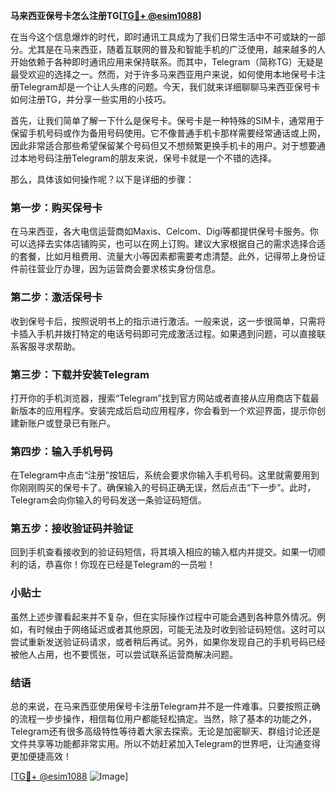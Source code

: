 **马来西亚保号卡怎么注册TG[[TG💪+ @esim1088](https://t.me/s/esim1088)]**

在当今这个信息爆炸的时代，即时通讯工具成为了我们日常生活中不可或缺的一部分。尤其是在马来西亚，随着互联网的普及和智能手机的广泛使用，越来越多的人开始依赖于各种即时通讯应用来保持联系。而其中，Telegram（简称TG）无疑是最受欢迎的选择之一。然而，对于许多马来西亚用户来说，如何使用本地保号卡注册Telegram却是一个让人头疼的问题。今天，我们就来详细聊聊马来西亚保号卡如何注册TG，并分享一些实用的小技巧。

首先，让我们简单了解一下什么是保号卡。保号卡是一种特殊的SIM卡，通常用于保留手机号码或作为备用号码使用。它不像普通手机卡那样需要经常通话或上网，因此非常适合那些希望保留某个号码但又不想频繁更换手机卡的用户。对于想要通过本地号码注册Telegram的朋友来说，保号卡就是一个不错的选择。

那么，具体该如何操作呢？以下是详细的步骤：

### 第一步：购买保号卡

在马来西亚，各大电信运营商如Maxis、Celcom、Digi等都提供保号卡服务。你可以选择去实体店铺购买，也可以在网上订购。建议大家根据自己的需求选择合适的套餐，比如月租费用、流量大小等因素都需要考虑清楚。此外，记得带上身份证件前往营业厅办理，因为运营商会要求核实身份信息。

### 第二步：激活保号卡

收到保号卡后，按照说明书上的指示进行激活。一般来说，这一步很简单，只需将卡插入手机并拨打特定的电话号码即可完成激活过程。如果遇到问题，可以直接联系客服寻求帮助。

### 第三步：下载并安装Telegram

打开你的手机浏览器，搜索“Telegram”找到官方网站或者直接从应用商店下载最新版本的应用程序。安装完成后启动应用程序，你会看到一个欢迎界面，提示你创建新账户或登录已有账户。

### 第四步：输入手机号码

在Telegram中点击“注册”按钮后，系统会要求你输入手机号码。这里就需要用到你刚刚购买的保号卡了。确保输入的号码正确无误，然后点击“下一步”。此时，Telegram会向你输入的号码发送一条验证码短信。

### 第五步：接收验证码并验证

回到手机查看接收到的验证码短信，将其填入相应的输入框内并提交。如果一切顺利的话，恭喜你！你现在已经是Telegram的一员啦！

### 小贴士

虽然上述步骤看起来并不复杂，但在实际操作过程中可能会遇到各种意外情况。例如，有时候由于网络延迟或者其他原因，可能无法及时收到验证码短信。这时可以尝试重新发送验证码请求，或者稍后再试。另外，如果你发现自己的手机号码已经被他人占用，也不要慌张，可以尝试联系运营商解决问题。

### 结语

总的来说，在马来西亚使用保号卡注册Telegram并不是一件难事。只要按照正确的流程一步步操作，相信每位用户都能轻松搞定。当然，除了基本的功能之外，Telegram还有很多高级特性等待着大家去探索。无论是加密聊天、群组讨论还是文件共享等功能都非常实用。所以不妨赶紧加入Telegram的世界吧，让沟通变得更加便捷高效！

[[TG💪+ @esim1088](https://t.me/s/esim1088) ![Image](https://i.postimg.cc/4NQfJmqS/Snipaste-2025-05-13-00-14-12.png)]